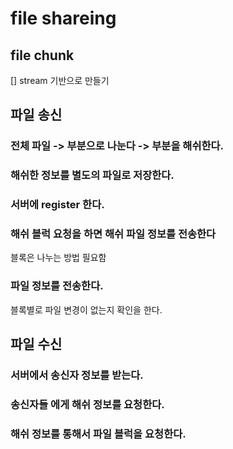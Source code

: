 # file shareing

## file chunk
[] stream 기반으로 만들기


## 파일 송신

### 전체 파일 -> 부분으로 나눈다 -> 부분을 해쉬한다.

### 해쉬한 정보를 별도의 파일로 저장한다.

### 서버에 register 한다.

### 해쉬 블럭 요청을 하면 해쉬 파일 정보를 전송한다
블록은 나누는 방법 필요함

### 파일 정보를 전송한다.
블록별로 파일 변경이 없는지 확인을 한다. 

## 파일 수신

### 서버에서 송신자 정보를 받는다.

### 송신자들 에게 해쉬 정보를 요청한다.

### 해쉬 정보를 통해서 파일 블럭을 요청한다.


